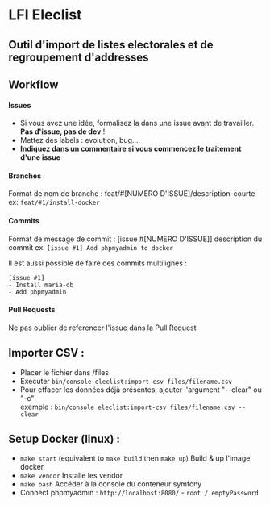 # LFI Eleclist
## Outil d'import de listes electorales et de regroupement d'addresses

## Workflow
#### Issues
- Si vous avez une idée, formalisez la dans une issue avant de travailler. **Pas d'issue, pas de dev** !
- Mettez des labels : evolution, bug...
- **Indiquez dans un commentaire si vous commencez le traitement d'une issue**

#### Branches
Format de nom de branche : feat/#[NUMERO D'ISSUE]/description-courte  
ex: `feat/#1/install-docker`

#### Commits
Format de message de commit : [issue #[NUMERO D'ISSUE]] description du commit
ex: `[issue #1] Add phpmyadmin to docker`  

Il est aussi possible de faire des commits multilignes :
```
[issue #1]
- Install maria-db
- Add phpmyadmin
```

#### Pull Requests
Ne pas oublier de referencer l'issue dans la Pull Request


## Importer CSV :
- Placer le fichier dans /files
- Executer `bin/console eleclist:import-csv files/filename.csv`
- Pour effacer les données déjà présentes, ajouter l'argument "--clear" ou "-c"  
exemple : `bin/console eleclist:import-csv files/filename.csv --clear`

## Setup Docker (linux) :
- `make start` (equivalent to `make build` then `make up`) Build & up l'image docker
- `make vendor` Installe les vendor
- `make bash` Accéder à la console du conteneur symfony
- Connect phpmyadmin : `http://localhost:8080/` - `root / emptyPassword`
